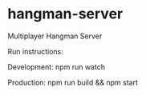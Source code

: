# hangman-server
Multiplayer Hangman Server

Run instructions:

Development: npm run watch

Production: npm run build && npm start
